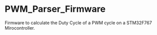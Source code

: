 # PWM_Parser_Firmware
Firmware to calculate the Duty Cycle of a PWM cycle on a STM32F767 Mirocontroller. 
